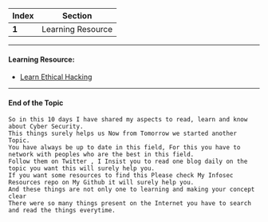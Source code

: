 Index | Section
---   | ---
**1** | Learning Resource

---

#### Learning Resource:

  * [Learn Ethical Hacking](https://www.youtube.com/watch?v=fNzpcB7ODxQ&ab_channel=TheCyberMentor)

___
#### End of the Topic
```
So in this 10 days I have shared my aspects to read, learn and know about Cyber Security.
This things surely helps us Now from Tomorrow we started another Topic.
You have always be up to date in this field, For this you have to network with peoples who are the best in this field. 
Follow them on Twitter , I Insist you to read one blog daily on the topic you want this will surely help you.
If you want some resources to find this Please check My Infosec Resources repo on My Github it will surely help you.
And these things are not only one to learning and making your concept clear 
There were so many things present on the Internet you have to search and read the things everytime.
